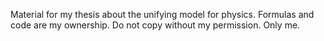 Material for my thesis about the unifying model for physics.
Formulas and code are my ownership. Do not copy without my permission. Only me.
